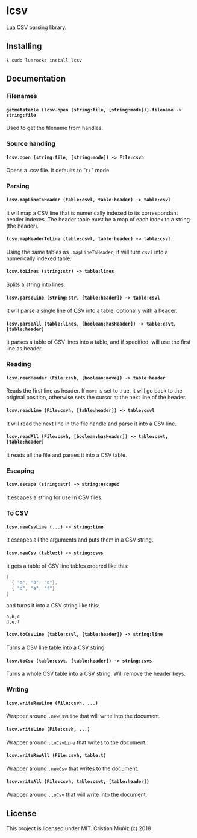 # lcsv
Lua CSV parsing library.
## Installing
```
$ sudo luarocks install lcsv
```
## Documentation
### Filenames
#### `getmetatable (lcsv.open (string:file, [string:mode])).filename -> string:file`
Used to get the filename from handles.
### Source handling
#### `lcsv.open (string:file, [string:mode]) -> File:csvh`
Opens a .csv file. It defaults to "r+" mode.
### Parsing
#### `lcsv.mapLineToHeader (table:csvl, table:header) -> table:csvl`
It will map a CSV line that is numerically indexed to its correspondant header indexes. The header table must be a map of each index to a string (the header).
#### `lcsv.mapHeaderToLine (table:csvl, table:header) -> table:csvl`
Using the same tables as `.mapLineToHeader`, it will turn `csvl` into a numerically indexed table.
#### `lcsv.toLines (string:str) -> table:lines`
Splits a string into lines.
#### `lcsv.parseLine (string:str, [table:header]) -> table:csvl`
It will parse a single line of CSV into a table, optionally with a header.
#### `lcsv.parseAll (table:lines, [boolean:hasHeader]) -> table:csvt, [table:header]`
It parses a table of CSV lines into a table, and if specified, will use the first line as header.
### Reading
#### `lcsv.readHeader (File:csvh, [boolean:move]) -> table:header`
Reads the first line as header. If `move` is set to true, it will go back to the original position, otherwise sets the cursor at the next line of the header. 
#### `lcsv.readLine (File:csvh, [table:header]) -> table:csvl`
It will read the next line in the file handle and parse it into a CSV line.
#### `lcsv.readAll (File:csvh, [boolean:hasHeader]) -> table:csvt, [table:header]`
It reads all the file and parses it into a CSV table.
### Escaping
#### `lcsv.escape (string:str) -> string:escaped`
It escapes a string for use in CSV files.
### To CSV
#### `lcsv.newCsvLine (...) -> string:line`
It escapes all the arguments and puts them in a CSV string.
#### `lcsv.newCsv (table:t) -> string:csvs`
It gets a table of CSV line tables ordered like this:
```lua
{
  { "a", "b", "c"},
  { "d", "e", "f"}
}
```
and turns it into a CSV string like this:
```
a,b,c
d,e,f
```
#### `lcsv.toCsvLine (table:csvl, [table:header]) -> string:line`
Turns a CSV line table into a CSV string.
#### `lcsv.toCsv (table:csvt, [table:header]) -> string:csvs`
Turns a whole CSV table into a CSV string. Will remove the header keys.
### Writing
#### `lcsv.writeRawLine (File:csvh, ...)`
Wrapper around `.newCsvLine` that will write into the document.
#### `lscv.writeLine (File:csvh, ...)`
Wrapper around `.toCsvLine` that writes to the document.
#### `lcsv.writeRawAll (File:csvh, table:t)`
Wrapper around `.newCsv` that writes to the document.
#### `lscv.writeAll (File:csvh, table:csvt, [table:header])`
Wrapper around `.toCsv` that will write into the document.
## License
This project is licensed under MIT.
Cristian Muñiz (c) 2018
